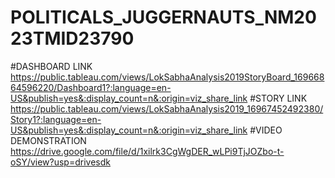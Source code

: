 # POLITICALS_JUGGERNAUTS_NM2023TMID23790
#DASHBOARD LINK https://public.tableau.com/views/LokSabhaAnalysis2019StoryBoard_16966864596220/Dashboard1?:language=en-US&publish=yes&:display_count=n&:origin=viz_share_link
#STORY LINK https://public.tableau.com/views/LokSabhaAnalysis2019_16967452492380/Story1?:language=en-US&publish=yes&:display_count=n&:origin=viz_share_link
#VIDEO DEMONSTRATION  https://drive.google.com/file/d/1xilrk3CgWgDER_wLPi9TjJOZbo-t-oSY/view?usp=drivesdk
